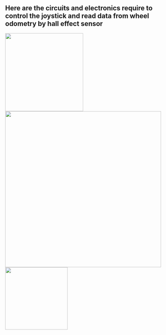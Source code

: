 ## Here are the circuits and electronics require to control the joystick and read data from wheel odometry by hall effect sensor

<img src="https://user-images.githubusercontent.com/73124995/248035404-2e632cfc-747d-498f-9d96-5e564a84c71b.png" width="250">
<img src="https://user-images.githubusercontent.com/73124995/250154343-2204fd78-4400-47b6-8afd-0861ab5b6b19.png" width="500">
<img src="https://user-images.githubusercontent.com/73124995/250154374-c7b17777-535b-4062-b9b0-dfe2c86d02b7.png" width="200">
 